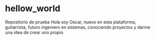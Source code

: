 # hellow_world
Repositorio de prueba
Hola soy Oscar, nuevo en esta plataforma,  guitarrista, futuro ingeniero en sistemas,  conociendo  proyectos y darme una idea de crear uno propio
